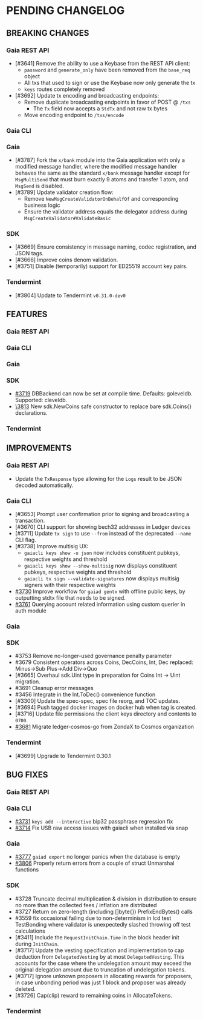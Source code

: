 # PENDING CHANGELOG

<!----------------------------- BREAKING CHANGES ----------------------------->

## BREAKING CHANGES

### Gaia REST API

* [\#3641] Remove the ability to use a Keybase from the REST API client:
  * `password` and `generate_only` have been removed from the `base_req` object
  * All txs that used to sign or use the Keybase now only generate the tx
  * `keys` routes completely removed
* [\#3692] Update tx encoding and broadcasting endpoints:
  * Remove duplicate broadcasting endpoints in favor of POST @ `/txs`
    * The `Tx` field now accepts a `StdTx` and not raw tx bytes
  * Move encoding endpoint to `/txs/encode`

### Gaia CLI

### Gaia

* [\#3787] Fork the `x/bank` module into the Gaia application with only a
modified message handler, where the modified message handler behaves the same as
the standard `x/bank` message handler except for `MsgMultiSend` that must burn
exactly 9 atoms and transfer 1 atom, and `MsgSend` is disabled.
* [\#3789] Update validator creation flow:
  * Remove `NewMsgCreateValidatorOnBehalfOf` and corresponding business logic
  * Ensure the validator address equals the delegator address during
  `MsgCreateValidator#ValidateBasic`

### SDK

* [\#3669] Ensure consistency in message naming, codec registration, and JSON
tags.
* [\#3666] Improve coins denom validation.
* [\#3751] Disable (temporarily) support for ED25519 account key pairs.

### Tendermint

* [\#3804] Update to Tendermint `v0.31.0-dev0`

<!--------------------------------- FEATURES --------------------------------->

## FEATURES

### Gaia REST API

### Gaia CLI

### Gaia

### SDK

* [\#3719](https://github.com/cosmos/cosmos-sdk/issues/3719) DBBackend can now be set at compile time.
  Defaults: goleveldb. Supported: cleveldb.
* [\3813](https://github.com/cosmos/cosmos-sdk/pull/3813) New sdk.NewCoins safe constructor to replace bare
  sdk.Coins{} declarations.

### Tendermint

<!------------------------------- IMPROVEMENTS ------------------------------->

## IMPROVEMENTS

### Gaia REST API

* Update the `TxResponse` type allowing for the `Logs` result to be JSON
decoded automatically.

### Gaia CLI

* [\#3653] Prompt user confirmation prior to signing and broadcasting a transaction.
* [\#3670] CLI support for showing bech32 addresses in Ledger devices
* [\#3711] Update `tx sign` to use `--from` instead of the deprecated `--name`
CLI flag.
* [\#3738] Improve multisig UX:
  * `gaiacli keys show -o json` now includes constituent pubkeys, respective weights and threshold
  * `gaiacli keys show --show-multisig` now displays constituent pubkeys, respective weights and threshold
  * `gaiacli tx sign --validate-signatures` now displays multisig signers with their respective weights
* [\#3730](https://github.com/cosmos/cosmos-sdk/issues/3730) Improve workflow for
`gaiad gentx` with offline public keys, by outputting stdtx file that needs to be signed.
* [\#3761](https://github.com/cosmos/cosmos-sdk/issues/3761) Querying account related information using custom querier in auth module

### Gaia

### SDK

* \#3753 Remove no-longer-used governance penalty parameter
* \#3679 Consistent operators across Coins, DecCoins, Int, Dec
          replaced: Minus->Sub Plus->Add Div->Quo
* [\#3665] Overhaul sdk.Uint type in preparation for Coins Int -> Uint migration.
* \#3691 Cleanup error messages
* \#3456 Integrate in the Int.ToDec() convenience function
* [\#3300] Update the spec-spec, spec file reorg, and TOC updates.
* [\#3694] Push tagged docker images on docker hub when tag is created.
* [\#3716] Update file permissions the client keys directory and contents to `0700`.
* [\#3681](https://github.com/cosmos/cosmos-sdk/issues/3681) Migrate ledger-cosmos-go from ZondaX to Cosmos organization 

### Tendermint

* [\#3699] Upgrade to Tendermint 0.30.1

<!--------------------------------- BUG FIXES -------------------------------->

## BUG FIXES

### Gaia REST API

### Gaia CLI

* [\#3731](https://github.com/cosmos/cosmos-sdk/pull/3731) `keys add --interactive` bip32 passphrase regression fix
* [\#3714](https://github.com/cosmos/cosmos-sdk/issues/3714) Fix USB raw access issues with gaiacli when installed via snap

### Gaia

* [\#3777](https://github.com/cosmso/cosmos-sdk/pull/3777) `gaiad export` no longer panics when the database is empty
* [\#3806](https://github.com/cosmos/cosmos-sdk/pull/3806) Properly return errors from a couple of struct Unmarshal functions

### SDK

* \#3728 Truncate decimal multiplication & division in distribution to ensure
         no more than the collected fees / inflation are distributed
* \#3727 Return on zero-length (including []byte{}) PrefixEndBytes() calls
* \#3559 fix occasional failing due to non-determinism in lcd test TestBonding
  where validator is unexpectedly slashed throwing off test calculations
* [\#3411] Include the `RequestInitChain.Time` in the block header init during
`InitChain`.
* [\#3717] Update the vesting specification and implementation to cap deduction from
`DelegatedVesting` by at most `DelegatedVesting`. This accounts for the case where
the undelegation amount may exceed the original delegation amount due to
truncation of undelegation tokens.
* [\#3717] Ignore unknown proposers in allocating rewards for proposers, in case
  unbonding period was just 1 block and proposer was already deleted.
* [\#3726] Cap(clip) reward to remaining coins in AllocateTokens.

### Tendermint
